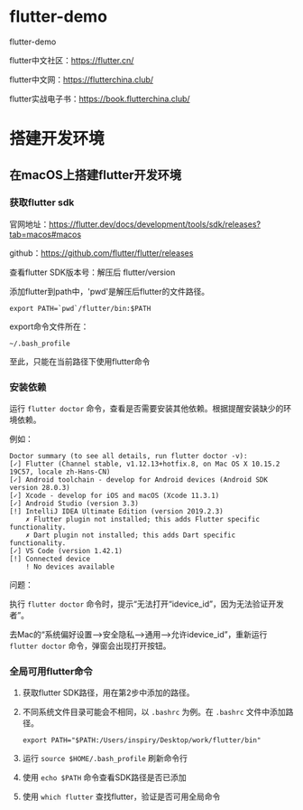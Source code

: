 # flutter-demo
flutter-demo

flutter中文社区：https://flutter.cn/

flutter中文网：https://flutterchina.club/

flutter实战电子书：https://book.flutterchina.club/

# 搭建开发环境

## 在macOS上搭建flutter开发环境

### 获取flutter sdk

官网地址：https://flutter.dev/docs/development/tools/sdk/releases?tab=macos#macos

github：https://github.com/flutter/flutter/releases

查看flutter SDK版本号：解压后 flutter/version

添加flutter到path中，'pwd'是解压后flutter的文件路径。

```shell
export PATH=`pwd`/flutter/bin:$PATH
```

export命令文件所在：

```
~/.bash_profile
```

至此，只能在当前路径下使用flutter命令

### 安装依赖

运行 `flutter doctor` 命令，查看是否需要安装其他依赖。根据提醒安装缺少的环境依赖。

例如：

```
Doctor summary (to see all details, run flutter doctor -v):
[✓] Flutter (Channel stable, v1.12.13+hotfix.8, on Mac OS X 10.15.2 19C57, locale zh-Hans-CN)
[✓] Android toolchain - develop for Android devices (Android SDK version 28.0.3)
[✓] Xcode - develop for iOS and macOS (Xcode 11.3.1)
[✓] Android Studio (version 3.3)
[!] IntelliJ IDEA Ultimate Edition (version 2019.2.3)
    ✗ Flutter plugin not installed; this adds Flutter specific functionality.
    ✗ Dart plugin not installed; this adds Dart specific functionality.
[✓] VS Code (version 1.42.1)
[!] Connected device
    ! No devices available
```

问题：

执行 `flutter doctor` 命令时，提示“无法打开“idevice_id”，因为无法验证开发者”。

去Mac的“系统偏好设置-->安全隐私-->通用-->允许idevice_id”，重新运行 `flutter doctor` 命令，弹窗会出现打开按钮。

### 全局可用flutter命令

1. 获取flutter SDK路径，用在第2步中添加的路径。

2. 不同系统文件目录可能会不相同，以 `.bashrc` 为例。在 `.bashrc` 文件中添加路径。

   ```
   export PATH="$PATH:/Users/inspiry/Desktop/work/flutter/bin"
   ```

3. 运行 `source $HOME/.bash_profile` 刷新命令行
4. 使用 `echo $PATH` 命令查看SDK路径是否已添加
5. 使用 `which flutter` 查找flutter，验证是否可用全局命令



























